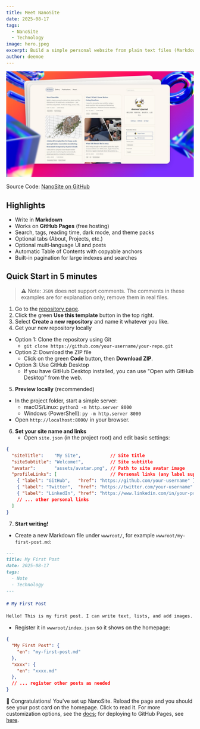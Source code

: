```yaml
---
title: Meet NanoSite
date: 2025-08-17
tags:
  - NanoSite
  - Technology
image: hero.jpeg
excerpt: Build a simple personal website from plain text files (Markdown). No build tools, no databases — just edit files and publish. Perfect for blogs, notes, wikis, journals, or book chapters.
author: deemoe
---
```


![hero](hero.jpeg)

Source Code: [NanoSite on GitHub](https://github.com/deemoe404/NanoSite)

## Highlights

- Write in **Markdown**
- Works on **GitHub Pages** (free hosting)
- Search, tags, reading time, dark mode, and theme packs
- Optional tabs (About, Projects, etc.)
- Optional multi‑language UI and posts
- Automatic Table of Contents with copyable anchors
- Built-in pagination for large indexes and searches

## Quick Start in 5 minutes

> ⚠️ Note: `JSON` does not support comments. The comments in these examples are for explanation only; remove them in real files.

1) Go to the [repository page](https://github.com/deemoe404/NanoSite).  
2) Click the green **Use this template** button in the top right.  
3) Select **Create a new repository** and name it whatever you like. 
4) Get your new repository locally
  - Option 1: Clone the repository using Git
    - `git clone https://github.com/your-username/your-repo.git`
  - Option 2: Download the ZIP file
    - Click on the green **Code** button, then **Download ZIP**.
  - Option 3: Use GitHub Desktop
    - If you have GitHub Desktop installed, you can use "Open with GitHub Desktop" from the web.
5) **Preview locally** (recommended)
  - In the project folder, start a simple server:
    - macOS/Linux: `python3 -m http.server 8000`
    - Windows (PowerShell): `py -m http.server 8000`
  - Open `http://localhost:8000/` in your browser.
6) **Set your site name and links**
    - Open `site.json` (in the project root) and edit basic settings:
  ```json
  {
    "siteTitle":    "My Site",           // Site title
    "siteSubtitle": "Welcome!",          // Site subtitle
    "avatar":       "assets/avatar.png", // Path to site avatar image
    "profileLinks": [                    // Personal links (any label supported)
      { "label": "GitHub",   "href": "https://github.com/your-username" },
      { "label": "Twitter",  "href": "https://twitter.com/your-username" },
      { "label": "LinkedIn", "href": "https://www.linkedin.com/in/your-profile" },
      // ... other personal links
    ]
  }
  ```
7) **Start writing!**
  - Create a new Markdown file under `wwwroot/`, for example `wwwroot/my-first-post.md`:
  ```markdown
  ---
  title: My First Post
  date: 2025-08-17
  tags:
    - Note
    - Technology
  ---

  # My First Post

  Hello! This is my first post. I can write text, lists, and add images.
  ```
  - Register it in `wwwroot/index.json` so it shows on the homepage:
  ```json
  {
    "My First Post": {
      "en": "my-first-post.md"
    },
    "xxxx": {
      "en": "xxxx.md"
    },
    // ... register other posts as needed
  }
  ```

🎉 Congratulations! You've set up NanoSite. Reload the page and you should see your post card on the homepage. Click to read it. For more customization options, see the [docs](?id=post/doc_en.md); for deploying to GitHub Pages, see [here](?id=post/githubpages_en.md).
